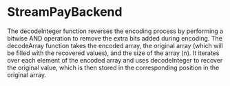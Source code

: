 # StreamPayBackend
The decodeInteger function reverses the encoding process by performing a bitwise AND operation to remove the extra bits added during encoding.
The decodeArray function takes the encoded array, the original array (which will be filled with the recovered values), and the size of the array (n). 
It iterates over each element of the encoded array and uses decodeInteger to recover the original value, which is then stored in the corresponding position in the original array.

